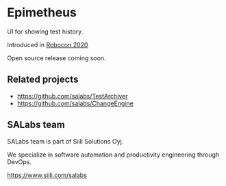 # Epimetheus

UI for showing test history.

Introduced in [Robocon 2020](https://robocon.io/#self-managing-testing-pipelines)

Open source release coming soon.

## Related projects

* https://github.com/salabs/TestArchiver
* https://github.com/salabs/ChangeEngine

## SALabs team

SALabs team is part of Siili Solutions Oyj.

We specialize in software automation and productivity engineering through DevOps.

https://www.siili.com/salabs
